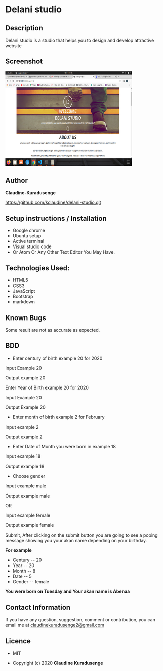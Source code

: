 # Delani studio

## Description

Delani studio is a studio that helps you to design and develop attractive website
## Screenshot

<img src="image/Screenshot from 2020-10-04 16-25-57.png" width="400px" height="300px">

## Author

__Claudine-Kuradusenge__ 

https://github.com/kclaudine/delani-studio.git

 ## Setup instructions / Installation

 * Google chrome
 * Ubuntu setup
 * Active terminal
 * Visual studio code
 * Or Atom Or Any Other Text Editor You May Have.

 ## Technologies Used:

 * HTML5
 * CSS3
 * JavaScript
 * Bootstrap
 * markdown

## Known Bugs

Some result are not as accurate as expected.

 ## BDD

 * Enter century of birth example 20 for 2020
 
 Input Example 20
 
 Output example 20

 Enter Year of Birth example 20 for 2020
 
 Input Example 20

 Output Example 20

 * Enter month of birth example 2 for February

 Input example 2

 Output example 2

 * Enter Date of Month you were born in example 18
 
 Input example 18 

 Output example 18

 * Choose gender

 Input example male

 Output example male 

 OR

 Input example female

 Output example female

 Submit, After clicking on the submit button you are going to see a poping message showing you your akan name depending on your birthday.

 **For example**

 * Century -- 20
 * Year -- 20
 * Month -- 8
 * Date -- 5
 * Gender -- female

 **You were born on Tuesday and Your akan name is Abenaa**

 ## Contact Information

 If you have any question, suggestion, comment or contribution, you can email me at claudinekuradusenge2@gmail.com

 ## Licence 

 * MIT 

 * Copyright (c) 2020 **Claudine Kuradusenge**








